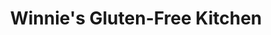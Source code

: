 ---
title: "Winnie's Gluten-Free Kitchen"
url: /kitchener/winnies-gluten-free-kitchen/
shop: Bäckerei
---